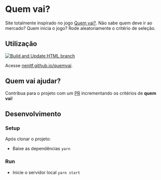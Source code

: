 # Quem vai?

Site totalmente inspirado no jogo [Quem vai?](https://www.ludopedia.com.br/jogo/quem-vai). Não sabe quem deve ir ao mercado? Quem inicia o jogo? Rode aleatoriamente o critério de seleção.

## Utilização

[![Build and Update HTML branch](https://github.com/nenitf/quemvai/actions/workflows/deploy.yml/badge.svg)](https://github.com/nenitf/quemvai/actions/workflows/deploy.yml)

Acesse [nenitf.github.io/quemvai](http://nenitf.github.io/quemvai).

## Quem vai ajudar?

Contribua para o projeto com um [PR](https://github.com/nenitf/quemvai/edit/main/src/criterios.json) incrementando os critérios de **quem vai**!

## Desenvolvimento

### Setup

Após clonar o projeto:

- Baixe as dependências ``yarn``

### Run

- Inicie o servidor local ``yarn start``
